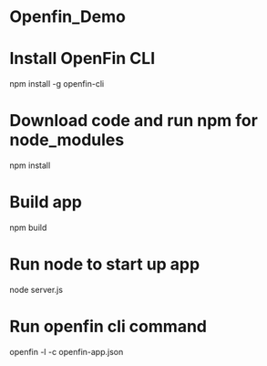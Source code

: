 # Openfin_Demo

# Install OpenFin CLI 
npm install -g openfin-cli

# Download code and run npm for node_modules
npm install

# Build app
npm build

# Run node to start up app
node server.js

# Run openfin cli command 
openfin -l -c openfin-app.json
